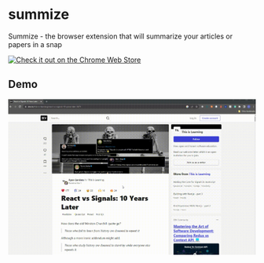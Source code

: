 # summize

Summize - the browser extension that will summarize your articles or papers in a snap

[![Check it out on the Chrome Web Store](https://storage.googleapis.com/web-dev-uploads/image/WlD8wC6g8khYWPJUsQceQkhXSlv1/UV4C4ybeBTsZt43U4xis.png)](https://chrome.google.com/webstore/detail/summize/agjjlbadfegpfbhfifnpbekepmchpbkb?hl=en&authuser=0)

## Demo

![Demo](./images/demo.gif)

